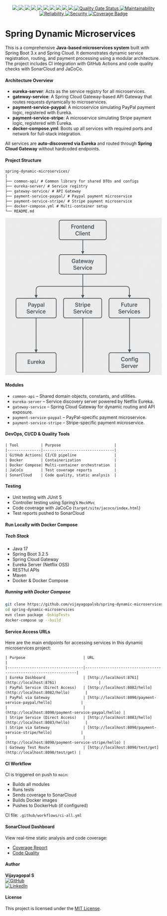 <p align="center">
  <a href="https://www.oracle.com/java/">
    <img src="https://img.shields.io/badge/Java-17-blue?logo=java" />
  </a>
  <a href="https://spring.io/projects/spring-boot">
    <img src="https://img.shields.io/badge/Spring%20Boot-3.2.5-brightgreen?logo=spring-boot" />
  </a>
  <a href="https://spring.io/projects/spring-cloud-gateway">
    <img src="https://img.shields.io/badge/Spring%20Cloud-Gateway-green?logo=spring" />
  </a>
  <a href="https://spring.io/projects/spring-cloud-netflix">
    <img src="https://img.shields.io/badge/Eureka-Service%20Discovery-blueviolet?logo=spring" />
  </a>
  <a href="https://maven.apache.org/">
    <img src="https://img.shields.io/badge/Maven-Build%20Tool-orange?logo=apache-maven" />
  </a>
  <a href="https://www.docker.com/">
    <img src="https://img.shields.io/badge/Docker-Containerized-blue?logo=docker" />
  </a>
  <a href="https://docs.docker.com/compose/">
    <img src="https://img.shields.io/badge/Docker--Compose-Microservices-lightgrey?logo=docker" />
  </a>
  <a href="https://swagger.io/docs/specification/about/">
    <img src="https://img.shields.io/badge/REST%20API-Design%20Pattern-critical?logo=swagger" />
  </a>
  <a href="https://blog.cleancoder.com/uncle-bob/2012/08/13/the-clean-architecture.html">
    <img src="https://img.shields.io/badge/Clean%20Architecture-Enabled-yellowgreen?logo=architecture" />
  </a>
  <a href="https://github.com/vijayagopalsb/spring-dynamic-microservices/blob/main/LICENSE">
    <img src="https://img.shields.io/github/license/vijayagopalsb/spring-dynamic-microservices?color=blue" />
  </a>
  
<a href="https://sonarcloud.io/summary/new_code?id=vijayagopalsb_spring-dynamic-microservices">
  <img src="https://sonarcloud.io/api/project_badges/measure?project=vijayagopalsb_spring-dynamic-microservices&metric=alert_status" alt="Quality Gate Status"/>
</a>


<a href="https://sonarcloud.io/summary/new_code?id=vijayagopalsb_spring-dynamic-microservices">
  <img src="https://sonarcloud.io/api/project_badges/measure?project=vijayagopalsb_spring-dynamic-microservices&metric=sqale_rating" alt="Maintainability"/>
</a>


<a href="https://sonarcloud.io/summary/new_code?id=vijayagopalsb_spring-dynamic-microservices">
  <img src="https://sonarcloud.io/api/project_badges/measure?project=vijayagopalsb_spring-dynamic-microservices&metric=reliability_rating" alt="Reliability"/>
</a>


<a href="https://sonarcloud.io/summary/new_code?id=vijayagopalsb_spring-dynamic-microservices">
  <img src="https://sonarcloud.io/api/project_badges/measure?project=vijayagopalsb_spring-dynamic-microservices&metric=security_rating" alt="Security"/>
</a>

<a href="https://sonarcloud.io/summary/overall?id=vijayagopalsb_spring-dynamic-microservices">
  <img src="https://sonarcloud.io/api/project_badges/measure?project=vijayagopalsb_spring-dynamic-microservices&metric=coverage" alt="Coverage Badge"/>
</a>

</p>

# Spring Dynamic Microservices
This is a comprehensive **Java-based microservices system** built with Spring Boot 3.x and Spring Cloud. It demonstrates dynamic service registration, routing, and payment processing using a modular architecture. The project includes CI integration with GitHub Actions and code quality checks with SonarCloud and JaCoCo.

#### Architecture Overview
- **eureka-server**: Acts as the service registry for all microservices.
- **gateway-service**: A Spring Cloud Gateway-based API Gateway that routes requests dynamically to microservices.
- **payment-service-paypal**: A microservice simulating PayPal payment logic, registered with Eureka.
- **payment-service-stripe**: A microservice simulating Stripe payment logic, registered with Eureka.
- **docker-compose.yml**: Boots up all services with required ports and network for full-stack integration.

All services are **auto-discovered via Eureka** and routed through **Spring Cloud Gateway** without hardcoded endpoints.

#### Project Structure
```
spring-dynamic-microservices/
│
├── common-api/ # Common library for shared DTOs and configs
├── eureka-server/ # Service registry
├── gateway-service/ # API Gateway
├── payment-service-paypal/ # Paypal payment microservice
├── payment-service-stripe/ # Stripe payment microservice
├── docker-compose.yml # Multi-container setup
└── README.md
```

![Architecture Diagram](assests/spring-dynamic-microservices.png)

#### Modules
- `common-api` – Shared domain objects, constants, and utilities.
- `eureka-server` – Service discovery server powered by Netflix Eureka.
- `gateway-service` – Spring Cloud Gateway for dynamic routing and API exposure.
- `payment-service-paypal` – PayPal-specific payment microservice.
- `payment-service-stripe` – Stripe-specific payment microservice.

#### DevOps, CI/CD & Quality Tools
```
| Tool          | Purpose                        |
|---------------|--------------------------------|
| GitHub Actions| CI/CD pipeline                 |
| Docker        | Containerization               |
| Docker Compose| Multi-container orchestration  |
| JaCoCo        | Test coverage reports          |
| SonarCloud    | Code quality, static analysis  |
```

#### Testing
- Unit testing with JUnit 5
- Controller testing using Spring’s `MockMvc`
- Code coverage with JaCoCo (`target/site/jacoco/index.html`)
- Test reports pushed to SonarCloud

#### Run Locally with Docker Compose

##### Tech Stack
- Java 17
- Spring Boot 3.2.5
- Spring Cloud Gateway
- Eureka Server (Netflix OSS)
- RESTful APIs
- Maven
- Docker & Docker Compose

##### Running with Docker Compose

```bash
git clone https://github.com/vijayagopalsb/spring-dynamic-microservices.git
cd spring-dynamic-microservices
mvn clean package -DskipTests
docker-compose up --build
```

#### Service Access URLs

Here are the main endpoints for accessing services in this dynamic microservices project:

```
| Purpose                          | URL                                                              |
|----------------------------------|------------------------------------------------------------------|
| Eureka Dashboard                 | [http://localhost:8761](http://localhost:8761)                   |
| PayPal Service (Direct Access)   | [http://localhost:8082/hello](http://localhost:8082/hello)       |
| PayPal via Gateway               | [http://localhost:8090/payment-service-paypal/hello]             |
|                                  |             (http://localhost:8090/payment-service-paypal/hello) |
| Stripe Service (Direct Access)   | [http://localhost:8083/hello](http://localhost:8083/hello)       |
| Stripe via Gateway               | [http://localhost:8090/payment-service-stripe/hello]             |
|                                  |             (http://localhost:8090/payment-service-stripe/hello) |
| Gateway Test Route               | [http://localhost:8090/test/get](http://localhost:8090/test/get) |
```

#### CI Workflow

CI is triggered on push to `main`:
- Builds all modules
- Runs tests
- Sends coverage to SonarCloud
- Builds Docker images
- Pushes to DockerHub (if configured)

CI file: `.github/workflows/ci-all.yml`

#### SonarCloud Dashboard

View real-time static analysis and code coverage:

- [Coverage Report](https://sonarcloud.io/summary/overall?id=vijayagopalsb_spring-dynamic-microservices)
- [Code Quality](https://sonarcloud.io/summary/overall?id=vijayagopalsb_spring-dynamic-microservices)

#### Author
**Vijayagopal S**  
[![GitHub](https://img.shields.io/badge/GitHub-Profile-black?logo=github)](https://github.com/vijayagopalsb)   
[![LinkedIn](https://img.shields.io/badge/LinkedIn-Connect-blue?logo=linkedin)](https://www.linkedin.com/in/vijayagopal-sb)



#### License

This project is licensed under the [MIT License](LICENSE).

